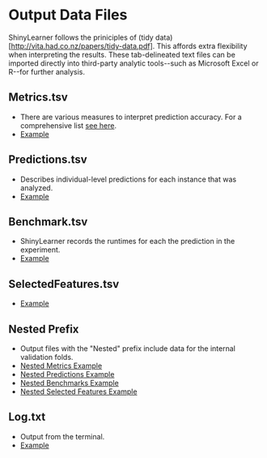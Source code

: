 # Output Data Files

ShinyLearner follows the priniciples of (tidy data)[http://vita.had.co.nz/papers/tidy-data.pdf]. This affords extra flexibility when interpreting the results. These tab-delineated text files can be imported directly into third-party analytic tools--such as Microsoft Excel or R--for further analysis.

## Metrics.tsv

* There are various measures to interpret prediction accuracy. For a comprehensive list [see here](https://github.com/srp33/ShinyLearner/blob/master/Metrics.md).
* [Example](https://github.com/srp33/ShinyLearner/blob/master/Validation/ExampleFiles/Metrics.tsv)

## Predictions.tsv

* Describes individual-level predictions for each instance that was analyzed.
* [Example](https://github.com/srp33/ShinyLearner/blob/master/Validation/ExampleFiles/Predictions.tsv)

## Benchmark.tsv

* ShinyLearner records the runtimes for each the prediction in the experiment.
* [Example](https://github.com/srp33/ShinyLearner/blob/master/Validation/ExampleFiles/Benchmark.tsv)

## SelectedFeatures.tsv

* [Example](https://github.com/srp33/ShinyLearner/blob/master/Validation/ExampleFiles/SelectedFeatures.tsv)

## Nested Prefix

* Output files with the "Nested" prefix include data for the internal validation folds. 
* [Nested Metrics Example](https://github.com/srp33/ShinyLearner/blob/master/Validation/ExampleFiles/NestedMetricsFile.tsv)
* [Nested Predictions Example](https://github.com/srp33/ShinyLearner/blob/master/Validation/ExampleFiles/NestedPredictionsFile.tsv)
* [Nested Benchmarks Example](https://github.com/srp33/ShinyLearner/blob/master/Validation/ExampleFiles/NestedBenchmarkFile.tsv)
* [Nested Selected Features Example](https://github.com/srp33/ShinyLearner/blob/master/Validation/ExampleFiles/NestedSelectedFeaturesFile.tsv)

## Log.txt

* Output from the terminal. 
* [Example](https://github.com/srp33/ShinyLearner/blob/master/Validation/ExampleFiles/Log.txt)



